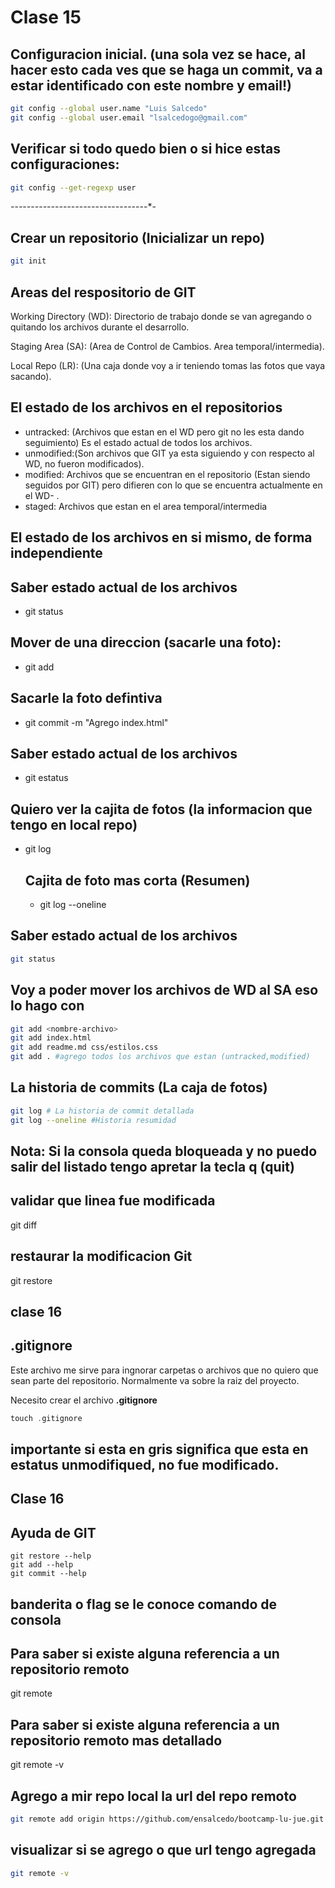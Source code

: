 # Clase 15

## Configuracion inicial. (una sola vez se hace, al hacer esto cada ves que se haga un commit, va a estar identificado con este nombre y email!) 

```sh
git config --global user.name "Luis Salcedo"   
git config --global user.email "lsalcedogo@gmail.com"
```

## Verificar si todo quedo bien o si hice estas configuraciones:

```sh
git config --get-regexp user
```
*-*-*-*-*-*-*-*-*-*-*-*-*-*-*-*-*-*-*-*-*-*-*-*-*-*-*-*-*-*-*-*-*-*-*-

## Crear un repositorio (Inicializar un repo)

```sh
git init
```


## Areas del respositorio de GIT

Working Directory (WD): Directorio de trabajo donde se van agregando o quitando los archivos durante el desarrollo.

Staging Area (SA): (Area de Control de Cambios. Area temporal/intermedia).

Local Repo (LR): (Una caja donde voy a ir teniendo tomas las fotos que vaya sacando).

## El estado de los archivos en el repositorios

* untracked: (Archivos que estan en el WD pero git no les esta dando seguimiento) Es el estado actual de todos los archivos. 
* unmodified:(Son archivos que GIT ya esta siguiendo y con respecto al WD, no fueron modificados).
* modified: Archivos que se encuentran en el repositorio (Estan siendo seguidos por GIT) pero difieren con lo que se encuentra actualmente en el WD- .
* staged: Archivos que estan en el area temporal/intermedia

## El estado de los archivos en si mismo, de forma independiente

## Saber estado actual de los archivos
* git status

## Mover de una direccion (sacarle una foto):

* git add

## Sacarle la foto defintiva

* git commit -m "Agrego index.html"

## Saber estado actual de los archivos
* git estatus

## Quiero ver la cajita de fotos (la informacion que tengo en local repo)
* git log

    ## Cajita de foto mas corta (Resumen)
    * git log --oneline

## Saber estado actual de los archivos

```sh
git status
```

## Voy a poder mover los archivos de WD al SA eso lo hago con

```sh
git add <nombre-archivo>
git add index.html
git add readme.md css/estilos.css
git add . #agrego todos los archivos que estan (untracked,modified)
```

## La historia de commits (La caja de fotos)

```sh
git log # La historia de commit detallada
git log --oneline #Historia resumidad
```

## Nota: Si la consola queda bloqueada y no puedo salir del listado tengo apretar la tecla q (quit)


## validar que linea fue modificada

git diff

## restaurar la modificacion Git

git restore


## clase 16

## .gitignore

Este archivo me sirve para ingnorar carpetas o archivos que no quiero que sean parte del repositorio. Normalmente va sobre la raiz del proyecto.

Necesito crear el archivo **.gitignore**

```hs
touch .gitignore 
```

## importante si esta en gris significa que esta en estatus unmodifiqued, no fue modificado.


## Clase 16


## Ayuda de GIT

```SH
git restore --help
git add --help
git commit --help
```
## banderita o flag se le conoce comando de consola

## Para saber si existe alguna referencia a un repositorio remoto

git remote

## Para saber si existe alguna referencia a un repositorio remoto mas detallado

git remote -v

## Agrego a mir repo local la url del repo remoto

```sh
git remote add origin https://github.com/ensalcedo/bootcamp-lu-jue.git
```

## visualizar si se agrego o que url tengo agregada

```sh
git remote -v
```






